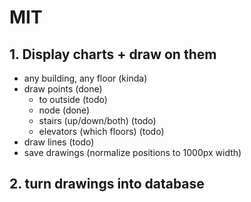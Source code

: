 # MIT

## 1. Display charts + draw on them
+ any building, any floor (kinda)
+ draw points (done)
  + to outside (todo)
  + node (done)
  + stairs (up/down/both) (todo)
  + elevators (which floors) (todo)
+ draw lines (todo)
+ save drawings (normalize positions to 1000px width)

## 2. turn drawings into database
